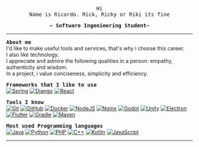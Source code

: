 <div align="center">
  <samp>
    Hi<br>Name is Ricardo. Rick, Ricky or Riki its fine<br>
    
<b>~ Software Ingenieering Student~</b>
</samp></div>

---

<samp>**About me**</samp>
<br> I'd like to make useful tools and services, that's why i choose this career.
<br> I also like technology.
<br> I appreciate and admire the following qualities in a person: empathy, authenticity and wisdom.
<br> In a project, i value conciseness, simplicity and efficiency. <br>

<samp>**Frameworks that I like to use**</samp><br>
[![Spring](https://skillicons.dev/icons?i=spring)](https://spring.io/)
[![Django](https://skillicons.dev/icons?i=django)](https://www.djangoproject.com/)
[![React](https://skillicons.dev/icons?i=react)](https://react.dev/)

<samp>**Tools I know**</samp><br>
[![Git](https://skillicons.dev/icons?i=git)](https://git-scm.com/)
[![GitHub](https://skillicons.dev/icons?i=github)](https://github.com/)
[![Docker](https://skillicons.dev/icons?i=docker)](https://www.docker.com/)
[![NodeJS](https://skillicons.dev/icons?i=nodejs)](https://nodejs.org/)
[![Nginx](https://skillicons.dev/icons?i=nginx)](https://nginx.org/)
[![Godot](https://skillicons.dev/icons?i=godot)](https://godotengine.org/)
[![Unity](https://skillicons.dev/icons?i=unity)](https://unity.com/)
[![Electron](https://skillicons.dev/icons?i=electron)](https://www.electronjs.org/)
[![Flutter](https://skillicons.dev/icons?i=flutter)](https://flutter.dev/)
[![Gradle](https://skillicons.dev/icons?i=gradle)](https://docs.gradle.org/current/userguide/userguide.html)
[![Maven](https://skillicons.dev/icons?i=maven)](https://maven.apache.org/)

<samp>**Most used Programming languages**</samp><br>
[![Java](https://skillicons.dev/icons?i=java)](https://www.java.com/)
[![Python](https://skillicons.dev/icons?i=python)](https://www.python.org/)
[![PHP](https://skillicons.dev/icons?i=php)](https://www.php.net/)
[![C++](https://skillicons.dev/icons?i=cpp)](https://en.cppreference.com/w/cpp)
[![Kotlin](https://skillicons.dev/icons?i=kotlin)](https://kotlinlang.org/)
[![JavaScript](https://skillicons.dev/icons?i=javascript)](https://developer.mozilla.org/en-US/docs/Web/JavaScript)



---

<!--
**rikich3/rikich3** is a ✨ _special_ ✨ repository because its `README.md` (this file) appears on your GitHub profile.

Here are some ideas to get you started:

- 🔭 I’m currently working on ...
- 🌱 I’m currently learning ...
- 👯 I’m looking to collaborate on ...
- 🤔 I’m looking for help with ...
- 💬 Ask me about ...
- 📫 How to reach me: ...
- 😄 Pronouns: ...
- ⚡ Fun fact: ...
-->
